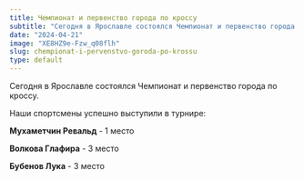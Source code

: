 ```yaml
---
title: Чемпионат и первенство города по кроссу
subtitle: "Сегодня в Ярославле состоялся Чемпионат и первенство города по кроссу. Наши спортсмены успешно выступили в турнире: Мухаметчин Ревальд - 1 место, Волкова Глафира - 3 место, Бубенов Лука - 3 место"
date: "2024-04-21"
image: "XE8HZ9e-Fzw_q08flh"
slug: chempionat-i-pervenstvo-goroda-po-krossu
type: default
---
```

Сегодня в Ярославле состоялся Чемпионат и первенство города по кроссу. 

Наши спортсмены успешно выступили в турнире:

**Мухаметчин Ревальд** - 1 место

**Волкова Глафира** - 3 место

**Бубенов Лука** - 3 место